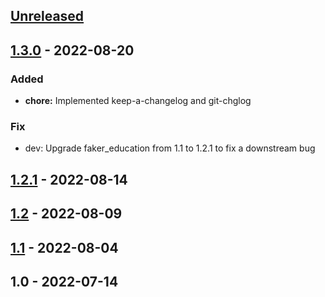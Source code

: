 <a name="unreleased"></a>
## [Unreleased]


<a name="1.3.0"></a>
## [1.3.0] - 2022-08-20
### Added
- **chore:** Implemented keep-a-changelog and git-chglog

### Fix
- dev: Upgrade faker_education from 1.1 to 1.2.1 to fix a downstream bug


<a name="1.2.1"></a>
## [1.2.1] - 2022-08-14

<a name="1.2"></a>
## [1.2] - 2022-08-09

<a name="1.1"></a>
## [1.1] - 2022-08-04

<a name="1.0"></a>
## 1.0 - 2022-07-14

[Unreleased]: https://github.com/matthttam/inventory.git/compare/1.3.0...HEAD
[1.3.0]: https://github.com/matthttam/inventory.git/compare/1.2.1...1.3.0
[1.2.1]: https://github.com/matthttam/inventory.git/compare/1.2...1.2.1
[1.2]: https://github.com/matthttam/inventory.git/compare/1.1...1.2
[1.1]: https://github.com/matthttam/inventory.git/compare/1.0...1.1
